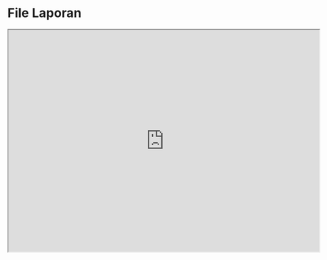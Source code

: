 # File Laporan

<iframe src="https://docs.google.com/document/d/1Xa0xBs-uJTp8MiWhRIU76G91-aTffK35EuEHrrZD-6A/pub?embedded=true" width="700" height="500" framborder="0" allowfullscreen></iframe>
